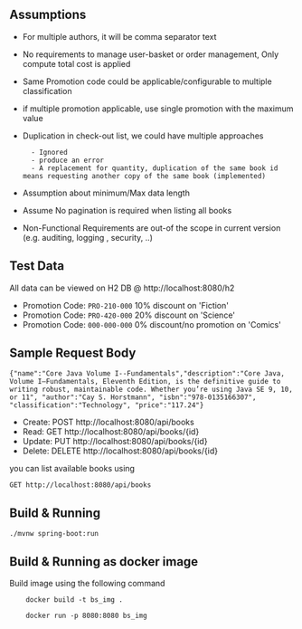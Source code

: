 Assumptions 
----------

- For multiple authors, it will be comma separator text
- No requirements to manage user-basket or order management, Only compute total cost is applied
- Same Promotion code could be applicable/configurable to multiple classification
- if multiple promotion applicable, use single promotion with the maximum value
- Duplication in check-out list, we could have multiple approaches
		
		- Ignored 
		- produce an error
		- A replacement for quantity, duplication of the same book id means requesting another copy of the same book (implemented)

- Assumption about minimum/Max data length
- Assume No pagination is required when listing all books
- Non-Functional Requirements are out-of the scope in current version (e.g. auditing, logging , security, ..) 
  
Test Data
-----------
All data can be viewed on H2 DB @ http://localhost:8080/h2 

- Promotion Code: `PRO-210-000`  10% discount on 'Fiction'
- Promotion Code: `PRO-420-000`  20% discount on 'Science'
- Promotion Code: `000-000-000`  0% discount/no promotion  on 'Comics'

Sample Request Body
---------------


	{"name":"Core Java Volume I--Fundamentals","description":"Core Java, Volume I―Fundamentals, Eleventh Edition, is the definitive guide to writing robust, maintainable code. Whether you’re using Java SE 9, 10, or 11", "author":"Cay S. Horstmann", "isbn":"978-0135166307", "classification":"Technology", "price":"117.24"}


-  Create:  POST http://localhost:8080/api/books 	
-  Read:  GET http://localhost:8080/api/books/{id}	
-  Update:  PUT http://localhost:8080/api/books/{id}	
-  Delete:  DELETE http://localhost:8080/api/books/{id}	

 you can list available books using 
 		
 	GET	http://localhost:8080/api/books 
 		

Build & Running
-----------------
	
	./mvnw spring-boot:run


Build & Running as docker image
-------------------------------

Build image using the following command
	
		docker build -t bs_img .
		
		docker run -p 8080:8080 bs_img 
		

	
	